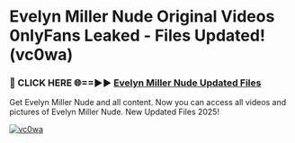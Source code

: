 # Evelyn Miller Nude Original Videos 0nlyFans Leaked - Files Updated! (vc0wa)

<h3>🔴 CLICK HERE 🌐==►► <a href="https://tinyurl.com/52m3yx9h" rel="nofollow">Evelyn Miller Nude Updated Files</a></h3>

Get Evelyn Miller Nude and all content. Now you can access all videos and pictures of Evelyn Miller Nude. New Updated Files 2025!

[![vc0wa](https://i.imgur.com/TnHtlc8.gif)](https://tinyurl.com/52m3yx9h)
